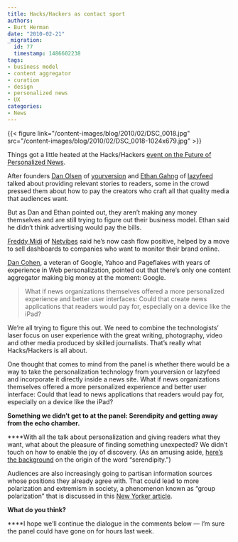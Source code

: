 ```yaml
---
title: Hacks/Hackers as contact sport
authors:
- Burt Herman
date: "2010-02-21"
_migration:
  id: 77
  timestamp: 1486602238
tags:
- business model
- content aggregator
- curation
- design
- personalized news
- UX
categories:
- News
---
```


{{< figure link="/content-images/blog/2010/02/DSC\_0018.jpg" src="/content-images/blog/2010/02/DSC\_0018-1024x679.jpg" >}}

[][1]Things got a little heated at the Hacks/Hackers [event on the Future of Personalized News][2].

After founders [Dan Olsen][3] of [yourversion][4] and [Ethan Gahng][5] of [lazyfeed][6] talked about providing relevant stories to readers, some in the crowd pressed them about how to pay the creators who craft all that quality media that audiences want.

But as Dan and Ethan pointed out, they aren&#8217;t making any money themselves and are still trying to figure out their business model. Ethan said he didn&#8217;t think advertising would pay the bills.

[Freddy Midi][7] of [Netvibes][8] said he&#8217;s now cash flow positive, helped by a move to sell dashboards to companies who want to monitor their brand online.

[Dan Cohen][9], a veteran of Google, Yahoo and Pageflakes with years of experience in Web personalization, pointed out that there&#8217;s only one content aggregator making big money at the moment: Google.

> What if news organizations themselves offered a more personalized experience and better user interfaces: Could that create news applications that readers would pay for, especially on a device like the iPad?

We&#8217;re all trying to figure this out. We need to combine the technologists&#8217; laser focus on user experience with the great writing, photography, video and other media produced by skilled journalists. That&#8217;s really what Hacks/Hackers is all about.

One thought that comes to mind from the panel is whether there would be a way to take the personalization technology from yourversion or lazyfeed and incorporate it directly inside a news site. What if news organizations themselves offered a more personalized experience and better user interface: Could that lead to news applications that readers would pay for, especially on a device like the iPad?

**Something we didn&#8217;t get to at the panel: Serendipity and getting away from the echo chamber.**

 ****With all the talk about personalization and giving readers what they want, what about the pleasure of finding something unexpected? We didn&#8217;t touch on how to enable the joy of discovery. (As an amusing aside, [here&#8217;s the background][10] on the origin of the word &#8220;serendipity.&#8221;)

Audiences are also increasingly going to partisan information sources whose positions they already agree with. That could lead to more polarization and extremism in society, a phenomenon known as &#8220;group polarization&#8221; that is discussed in this [New Yorker article][11].

**What do you think?** 

 ****I hope we&#8217;ll continue the dialogue in the comments below &#8212; I&#8217;m sure the panel could have gone on for hours last week.

 [1]: /content-images/blog/2010/02/DSC_0018.jpg
 [2]: http://hackshackers.com/2010/02/19/video-of-panel-on-future-of-personalized-news/
 [3]: http://twitter.com/danolsen
 [4]: http://yourversion.com
 [5]: http://twitter.com/ethpresso
 [6]: http://lazyfeed.com
 [7]: http://twitter.com/freddymini
 [8]: http://netvibes.com
 [9]: http://twitter.com/iamdancohen
 [10]: http://en.wikipedia.org/wiki/The_Three_Princes_of_Serendip
 [11]: http://www.newyorker.com/arts/critics/books/2009/11/02/091102crbo_books_kolbert